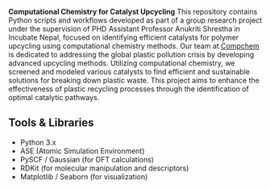 **Computational Chemistry for Catalyst Upcycling**
This repository contains Python scripts and workflows developed as part of a group research project under the supervision of PHD Assistant Professor Anukriti Shrestha in Incubate Nepal, focused on identifying efficient catalysts for polymer upcycling using computational chemistry methods.
Our team at [Compchem](https://compchem.co/) is dedicated to addressing the global plastic pollution crisis by developing advanced upcycling methods. Utilizing computational chemistry, we screened and modeled various catalysts to find efficient and sustainable solutions for breaking down plastic waste. This project aims to enhance the effectiveness of plastic recycling processes through the identification of optimal catalytic pathways.
## Tools & Libraries
- Python 3.x  
- ASE (Atomic Simulation Environment)  
- PySCF / Gaussian (for DFT calculations)  
- RDKit (for molecular manipulation and descriptors)  
- Matplotlib / Seaborn (for visualization)  
